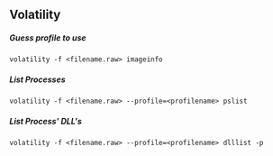 ## Volatility

##### Guess profile to use
	volatility -f <filename.raw> imageinfo
	
##### List Processes
	volatility -f <filename.raw> --profile=<profilename> pslist
	
##### List Process' DLL's
	volatility -f <filename.raw> --profile=<profilename> dlllist -p 